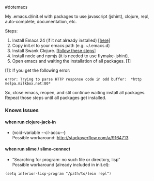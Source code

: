 #dotemacs

My .emacs.d/init.el with packages to use javascript (jshint), clojure, repl, auto-complete, documentation, etc.  

Steps:  
1. Install Emacs 24 (if it not already installed) [[here]](http://batsov.com/articles/2011/10/09/getting-started-with-emacs-24/)  
2. Copy init.el to your emacs path (e.g. ~/.emacs.d)  
3. Install Swank Clojure. [[follow these steps]](https://github.com/technomancy/swank-clojure/#usage)  
4. Install node and npmjs (it is needed to use flymake-jshint).
5. Open emacs and waiting the installation of all packages. [1]

[1]: If you get the following error:  
```
error: Trying to parse HTTP response code in odd buffer:  *http melpa.milkbox.net:80*
```

So, close emacs, reopen, and stil continue waiting install all packages. Repeat those steps until all packages get installed. 

### Knows Issues

#### when run clojure-jack-in

- (void-variable --cl-accu--)  
Possible workaround: http://stackoverflow.com/a/9164713

#### when run slime / slime-connect

- “Searching for program: no such file or directory, lisp”  
Possible workaround (already included in init.el):  
```
(setq inferior-lisp-program "/path/to/lein repl")
```